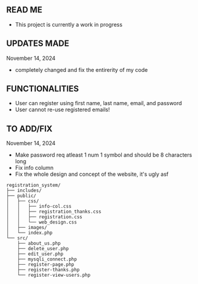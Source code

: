 ## READ ME
  - This project is currently a work in progress


## UPDATES MADE
  November 14, 2024
  - completely changed and fix the entirerity of my code


## FUNCTIONALITIES
  - User can register using first name, last name, email, and password
  - User cannot re-use registered emails!


## TO ADD/FIX
  November 14, 2024
  - Make password req atleast 1 num 1 symbol and should be 8 characters long
  - Fix info column
  - Fix the whole design and concept of the website, it's ugly asf



```
registration_system/
├── includes/
├── public/
│   ├── css/
│   │   ├── info-col.css
│   │   ├── registration_thanks.css
│   │   ├── registration.css
│   │   └── web_design.css
│   ├── images/
│   └── index.php
└── src/
    ├── about_us.php
    ├── delete_user.php
    ├── edit_user.php
    ├── mysqli_connect.php
    ├── register-page.php
    ├── register-thanks.php
    └── register-view-users.php
```
